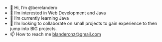 - 👋 Hi, I’m @berelandero
- 👀 I’m interested in Web Development and Java
- 🌱 I’m currently learning Java
- 💞️ I’m looking to collaborate on small projects to gain experience to then jump into BIG projects. 
- 📫 How to reach me blanderonz@gmail.com


